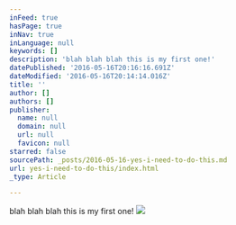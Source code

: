```yaml
---
inFeed: true
hasPage: true
inNav: true
inLanguage: null
keywords: []
description: 'blah blah blah this is my first one!'
datePublished: '2016-05-16T20:16:16.691Z'
dateModified: '2016-05-16T20:14:14.016Z'
title: ''
author: []
authors: []
publisher:
  name: null
  domain: null
  url: null
  favicon: null
starred: false
sourcePath: _posts/2016-05-16-yes-i-need-to-do-this.md
url: yes-i-need-to-do-this/index.html
_type: Article

---
```

blah blah blah this is my first one!
![](https://the-grid-user-content.s3-us-west-2.amazonaws.com/f9099a22-55ee-46cd-b699-284a1de06161.jpg)